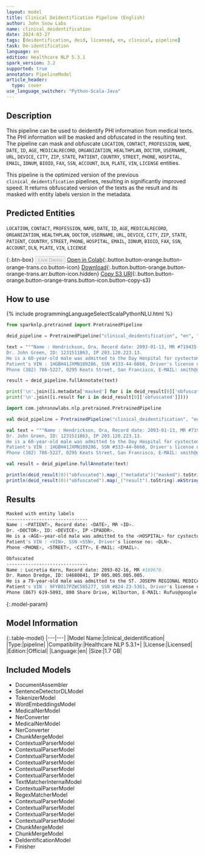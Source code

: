 ```yaml
---
layout: model
title: Clinical Deidentification Pipeline (English)
author: John Snow Labs
name: clinical_deidentification
date: 2024-03-27
tags: [deidentification, deid, licensed, en, clinical, pipeline]
task: De-identification
language: en
edition: Healthcare NLP 5.3.1
spark_version: 3.2
supported: true
annotator: PipelineModel
article_header:
  type: cover
use_language_switcher: "Python-Scala-Java"
---
```


## Description

This pipeline can be used to deidentify PHI information from medical texts. The PHI information will be masked and obfuscated in the resulting text. The pipeline can mask and obfuscate `LOCATION`, `CONTACT`, `PROFESSION`, `NAME`, `DATE`, `ID`, `AGE`, `MEDICALRECORD`, `ORGANIZATION`, `HEALTHPLAN`, `DOCTOR`, `USERNAME`, `URL`, `DEVICE`, `CITY`, `ZIP`, `STATE`, `PATIENT`, `COUNTRY`, `STREET`, `PHONE`, `HOSPITAL`, `EMAIL`, `IDNUM`, `BIOID`, `FAX`, `SSN`, `ACCOUNT`, `DLN`, `PLATE`, `VIN`, `LICENSE` entities.

This pipeline is the optimized version of the previous `clinical_deidentification` pipelines, resulting in significantly improved speed. It returns obfuscated version of the texts as the result and its masked with entity labels version in the metadata.

## Predicted Entities

`LOCATION`, `CONTACT`, `PROFESSION`, `NAME`, `DATE`, `ID`, `AGE`, `MEDICALRECORD`, `ORGANIZATION`, `HEALTHPLAN`, `DOCTOR`, `USERNAME`, `URL`, `DEVICE`, `CITY`, `ZIP`, `STATE`, `PATIENT`, `COUNTRY`, `STREET`, `PHONE`, `HOSPITAL`, `EMAIL`, `IDNUM`, `BIOID`, `FAX`, `SSN`, `ACCOUNT`, `DLN`, `PLATE`, `VIN`, `LICENSE`

{:.btn-box}
<button class="button button-orange" disabled>Live Demo</button>
[Open in Colab](https://colab.research.google.com/github/JohnSnowLabs/spark-nlp-workshop/blob/master/healthcare-nlp/07.0.Pretrained_Clinical_Pipelines.ipynb){:.button.button-orange.button-orange-trans.co.button-icon}
[Download](https://s3.amazonaws.com/auxdata.johnsnowlabs.com/clinical/models/clinical_deidentification_en_5.3.1_3.2_1711537549343.zip){:.button.button-orange.button-orange-trans.arr.button-icon.hidden}
[Copy S3 URI](s3://auxdata.johnsnowlabs.com/clinical/models/clinical_deidentification_en_5.3.1_3.2_1711537549343.zip){:.button.button-orange.button-orange-trans.button-icon.button-copy-s3}

## How to use



<div class="tabs-box" markdown="1">
{% include programmingLanguageSelectScalaPythonNLU.html %}
  
```python
from sparknlp.pretrained import PretrainedPipeline

deid_pipeline = PretrainedPipeline("clinical_deidentification", "en", "clinical/models")

text = """Name : Hendrickson, Ora, Record date: 2093-01-13, MR #719435.
Dr. John Green, ID: 1231511863, IP 203.120.223.13.
He is a 60-year-old male was admitted to the Day Hospital for cystectomy on 01/13/93.
Patient's VIN : 1HGBH41JXMN109286, SSN #333-44-6666, Driver's license no: A334455B.
Phone (302) 786-5227, 0295 Keats Street, San Francisco, E-MAIL: smith@gmail.com."""

result = deid_pipeline.fullAnnotate(text)

print('\n'.join([i.metadata['masked'] for i in deid_result[0]['obfuscated']]))
print('\n'.join([i.result for i in deid_result[0]['obfuscated']])))
```
```scala
import com.johnsnowlabs.nlp.pretrained.PretrainedPipeline

val deid_pipeline = PretrainedPipeline("clinical_deidentification", "en", "clinical/models")

val text = """Name : Hendrickson, Ora, Record date: 2093-01-13, MR #719435.
Dr. John Green, ID: 1231511863, IP 203.120.223.13.
He is a 60-year-old male was admitted to the Day Hospital for cystectomy on 01/13/93.
Patient's VIN : 1HGBH41JXMN109286, SSN #333-44-6666, Driver's license no: A334455B.
Phone (302) 786-5227, 0295 Keats Street, San Francisco, E-MAIL: smith@gmail.com."""

val result = deid_pipeline.fullAnnotate(text)

println(deid_result(0)("obfuscated").map(_("metadata")("masked").toString).mkString("\n"))
println(deid_result(0)("obfuscated").map(_("result").toString).mkString("\n"))
```
</div>

## Results

```bash
Masked with entity labels
------------------------------
Name : <PATIENT>, Record date: <DATE>, MR <ID>.
Dr. <DOCTOR>, ID: <DEVICE>, IP <IPADDR>.
He is a <AGE>-year-old male was admitted to the <HOSPITAL> for cystectomy on <DATE>.
Patient's VIN : <VIN>, SSN <SSN>, Driver's license no: <DLN>.
Phone <PHONE>, <STREET>, <CITY>, E-MAIL: <EMAIL>.

Obfuscated
------------------------------
Name : Lucretia Kern, Record date: 2093-02-16, MR #169678.
Dr. Ramon Dredge, ID: U4680041, IP 005.005.005.005.
He is a 79-year-old male was admitted to the ST. JOSEPH REGIONAL MEDICAL CENTER for cystectomy on 02/16/93.
Patient's VIN : 9FYBO17PZWC585277, SSN #824-23-5361, Driver's license no: W431540G.
Phone (867) 619-5093, 800 Share Drive, Wilburton, E-MAIL: Rufus@google.com.
```

{:.model-param}
## Model Information

{:.table-model}
|---|---|
|Model Name:|clinical_deidentification|
|Type:|pipeline|
|Compatibility:|Healthcare NLP 5.3.1+|
|License:|Licensed|
|Edition:|Official|
|Language:|en|
|Size:|1.7 GB|

## Included Models

- DocumentAssembler
- SentenceDetectorDLModel
- TokenizerModel
- WordEmbeddingsModel
- MedicalNerModel
- NerConverter
- MedicalNerModel
- NerConverter
- ChunkMergeModel
- ContextualParserModel
- ContextualParserModel
- ContextualParserModel
- ContextualParserModel
- ContextualParserModel
- ContextualParserModel
- TextMatcherInternalModel
- ContextualParserModel
- RegexMatcherModel
- ContextualParserModel
- ContextualParserModel
- ContextualParserModel
- ContextualParserModel
- ChunkMergeModel
- ChunkMergeModel
- DeIdentificationModel
- Finisher
